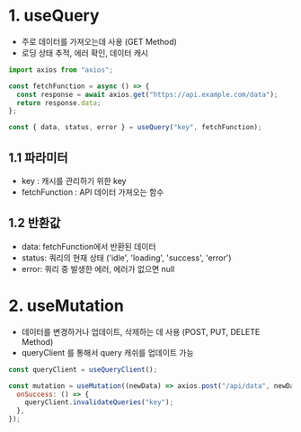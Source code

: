 # 1. useQuery

- 주로 데이터를 가져오는데 사용 (GET Method)
- 로딩 상태 추적, 에러 확인, 데이터 캐시

```javascript
import axios from "axios";

const fetchFunction = async () => {
  const response = await axios.get("https://api.example.com/data");
  return response.data;
};

const { data, status, error } = useQuery("key", fetchFunction);
```

## 1.1 파라미터

- key : 캐시를 관리하기 위한 key
- fetchFunction : API 데이터 가져오는 함수

## 1.2 반환값

- data: fetchFunction에서 반환된 데이터
- status: 쿼리의 현재 상태 ('idle', 'loading', 'success', 'error')
- error: 쿼리 중 발생한 에러, 에러가 없으면 null

# 2. useMutation

- 데이터를 변경하거나 업데이트, 삭제하는 데 사용 (POST, PUT, DELETE Method)
- queryClient 를 통해서 query 캐쉬를 업데이트 가능

```javascript
const queryClient = useQueryClient();

const mutation = useMutation((newData) => axios.post("/api/data", newData), {
  onSuccess: () => {
    queryClient.invalidateQueries("key");
  },
});
```
